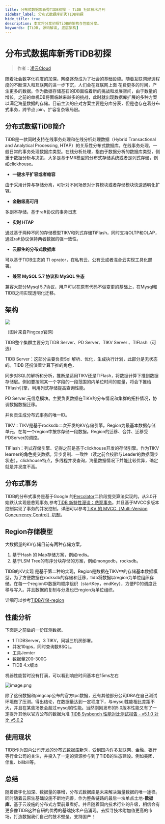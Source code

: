 ```yaml
---
title: 分布式数据库新秀TIDB初探 - TiDB 社区技术月刊
sidebar_label: 分布式数据库新秀TIDB初探
hide_title: true
description: 本文将分享初探TiDB的架构与性能分享。
keywords: [TiDB, 源码解读, 底层架构]
---
```


# 分布式数据库新秀TiDB初探

> 作者：[凌云Cloud](https://tidb.net/u/%E5%87%8C%E4%BA%91Cloud/answer)

随着社会数字化程度的加深，网络逐渐成为了社会的基础设施。随着互联网渗透程度的不断深入和互联网的进一步下沉，人们会在互联网上面 花费更多的时间，产生更多的数据。作为数据存储基石的DB面临着新的挑战和发展空间，由于数量的增长，之前的单机DB将面临越来越多的挑战，此时就出现数据库扩展的多种方案以满足海量数据的存储。目前主流的应对方案主要是分库分表，但是也存在着分布式事务，跨节点 join，扩容复杂等局限。

## 分布式数据TiDB简介

TiDB是一款同时支持在线事务处理和在线分析处理数据（Hybrid Transactional and Analytical Processing, HTAP）的关系性分布式数据库。在线事务处理，一般日常的事务处理数据库类型。在线分析处理，指由于数据分析的数据库类型，侧重于数据分析与决策，大多是基于MR模型的分布式存储系统或者是列式存储，例如clickhouse。

- **一键水平扩容或者缩容**

由于采用计算与存储分离，可针对不同场景对计算模块或者存储模块快速透明化扩容。

- **金融级高可用**

多副本存储，基于raft协议的事务日志

- **实时 HTAP**

通过基于两种不同的存储模型TIKV和列式存储TiFlash，同时支持OLTP和OLAP，通过raft协议保持两者数据的强一致性。

- **云原生的分布式数据库**

可以基于TIDB生态的 TI oprator，在私有云、公有云或者混合云实现工具化部署。

- **兼容 MySQL 5.7 协议和 MySQL 生态**

兼容大部分Mysql 5.7协议，用户可以在原有代码不做变更的基础上，在Mysql和TIDB之间实现透明化迁移。

## 架构

![](https://tidb-blog.oss-cn-beijing.aliyuncs.com/media/1627297463608-fd6faedf-71a1-40a4-ab61-bbaeed104f64-1668044417406.png)

（图片来自Pingcap官网）

TIDB整个集群主要分为TIDB Server、PD Server、TIKV Server 、TIFlash（可选）

TIDB Server：这部分主要负责Sql 解析、优化，生成执行计划，此部分是无状态的。TIDB 还扮演着计算下推的角色，

同步对SQL的解析和分析，推断是适用TIKV还是TIFlash，将数据计算下推到数据存储层。例如要按照某一个字段的一段范围的内单位时间的度量，将会下推给TIflash引擎，利用列式存储提高查询性能。

PD Server:元信息模块。主要负责数据在TIKV的分布情况和集群的拓扑情况，协调数据数据迁移。

并负责生成分布式事务的唯一ID。

TIKV：TIKV是基于rocksdb二次开发的KV存储引擎。Region为最基本数据存储单元，在每一个region中按序存储一段数据，Region的迁移、合并、迁移受PDServer的调控。

TIFlash：列式存储引擎、记得之前是基于clickhouse开发的存储引擎。作为TIKV learner的角色提交数据。异步复制、一致性（读之前会校验与Leader的数据同步状态）。clickhouse特点，多线程并发查询，海量数据情况下并能比较优异，确定就是并发度不高。

## 分布式事务

TIDB的分布式事务是基于Google 的[Percolator](https://research.google.com/pubs/pub36726.html)二阶段提交算法实现的。从3.0开始默认实现是悲观事务,参考[TiDB 新特性漫谈：悲观事务](https://pingcap.com/blog-cn/pessimistic-transaction-the-new-features-of-tidb)。并且基于MVCC多版本控制实现了事务的并发控制，详细可以参考[TiKV 的 MVCC（Multi-Version Concurrency Control）机制](https://pingcap.com/blog-cn/mvcc-in-tikv)。

## Region存储模型

大数据量的KV存储目前有两种存储方案。

1. 基于Hash 的 Map存储方案，例如redis。
2. 基于LSM Tree的有序分块存储的方案，例如mongodb，rocksdb。

TIDB的KV实现 是基于第二种的实现，Region是数据在TIKV中的存储基本数据模型，为了方便数据在rocksdb的存储和迁移，tidb将数据以region为单位组织存储。在每一个region中数据均顺序组织（startKey，endKey），方便PD的调度迁移与写入。并且数据的复制与分发也已region为单位组织。

详细可以参考[TIDB存储-region](https://docs.pingcap.com/zh/tidb/stable/tidb-storage#region)

## 性能分析

下面是之前做的一份压测数据。

- 1 TIDBServer，3 TIKV，同城三机房部署。
- 并发10qps，同时查询数8SQL。
- 工具Jemter
- 数据量200-300G
- TIDB 4.x版本

机器性能暂时没有打满，可以看到响应时间基本在15ms左右

![image.png](https://tidb-blog.oss-cn-beijing.aliyuncs.com/media/1627308400875-deb51b7b-f14d-4427-bb08-7af176304de3-1668044488648.png)

除了这份数据和pingcap公布的官方tpc数据，还有其他部分公司DBA在自己测试环境做了压测。得出结论，在数据量达到一定程度下，与mysql性能相比差距不大，并且在某些场景会超过mysql的性能。当然刚刚发布的5.0版本性能又有了一定提升其他以官方公布的数据为准 [TiDB Sysbench 性能对比测试报告 - v5.1.0 对比 v5.0.2](https://docs.pingcap.com/zh/tidb/stable/benchmark-sysbench-v5.1.0-vs-v5.0.2)

## 使用现状

TIDB作为国内公司开发的分布式数据库新秀，受到国内许多互联网、金融、银行等行业公司的关注，并投入了一定的资源参与到了TIDB的生态建设。例如美团、伴鱼、bilibili等。

## 总结

随着数字化加深、数据量的暴增，分布式数据库是未来解决海量数据的唯一途径。同时随着云原生基础设施不断地完善，作为整条链路的最后一块单点土地-**数据库**，基于云设施的分布式方案前景看好。并且随着国内技术行业的升级，相信会有更多像TIDB这种自研的优秀的基础技术产品涌现。去探寻技术附加值更高的市场，打造数据我们自己的技术壁垒。支持国产！
